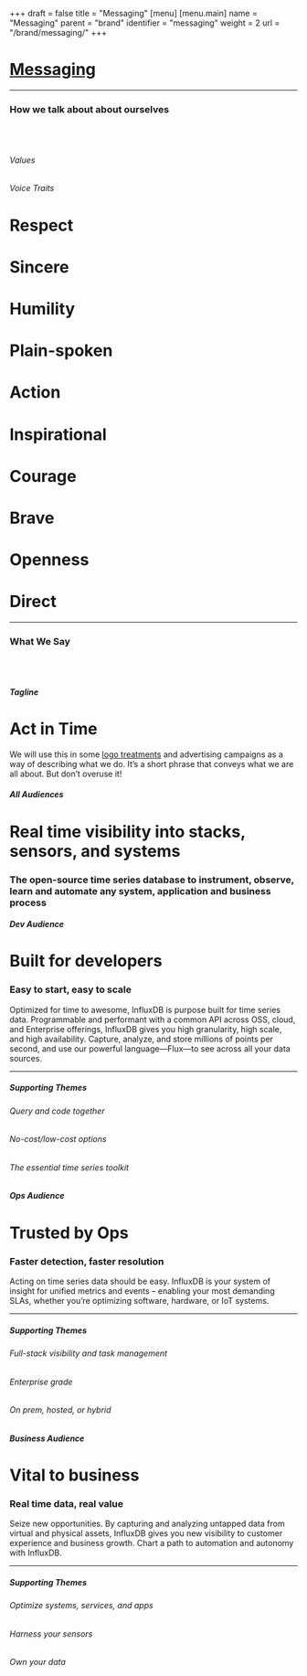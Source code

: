 +++
draft = false
title = "Messaging"
[menu]
  [menu.main]
    name = "Messaging"
    parent = "brand"
    identifier = "messaging"
    weight = 2
    url = "/brand/messaging/"
+++

<div class="row">
  <div class="col-xs-12">
    <div class="page-header">
      <a class="page-header--anchor" id="title"></a>
      <a href="#title">
        <h1>Messaging</h1>
      </a>
    </div>
  </div>
</div>

<div class="row">
  <div class="col-xs-12">
    <hr class="dark" />
  </div>
</div>

<div class="row longform">
  <div class="col-xs-12">
    <h3>How we talk about about ourselves</h3>
    <br/><br/>
  </div>
  <div class="col-xs-12">
    <div class="messaging-how">
      <div class="messaing-how--row">
        <h6 class="messaging-how--title">Values</h6>
        <h6 class="messaging-how--title">Voice Traits</h6>
      </div>
      <div class="messaing-how--row">
        <h1>Respect</h1>
        <span class="messaing-how--arrow"></span>
        <h1>Sincere</h1>
      </div>
      <div class="messaing-how--row">
        <h1>Humility</h1>
        <span class="messaing-how--arrow"></span>
        <h1>Plain-spoken</h1>
      </div>
      <div class="messaing-how--row">
        <h1>Action</h1>
        <span class="messaing-how--arrow"></span>
        <h1>Inspirational</h1>
      </div>
      <div class="messaing-how--row">
        <h1>Courage</h1>
        <span class="messaing-how--arrow"></span>
        <h1>Brave</h1>
      </div>
      <div class="messaing-how--row">
        <h1>Openness</h1>
        <span class="messaing-how--arrow"></span>
        <h1>Direct</h1>
      </div>
    </div>
  </div>
</div>

<div class="row">
  <div class="col-xs-12">
    <hr class="dark" />
  </div>
</div>

<div class="row longform">
  <div class="col-xs-12">
    <h3>What We Say</h3>
    <br/><br/>
  </div>
  <div class="col-xs-12">
    <div class="what-we-say--card">
      <h5 class="what-we-say--audience">Tagline</h5>
      <h1 class="what-we-say--main">Act in Time</h1>
      <p class="what-we-say--explainer">We will use this in some <a href="../logo/downloads">logo treatments</a> and advertising campaigns as a way of describing what we do. It’s a short phrase that conveys what we are all about. But don’t overuse it!</p>
    </div>
  </div>

  <div class="col-xs-12">
    <div class="what-we-say--card">
      <h5 class="what-we-say--audience">All Audiences</h5>
      <h1 class="what-we-say--main">Real time visibility into stacks, sensors, and systems</h1>
      <h3 class="what-we-say--sub">The open-source time series database to instrument, observe, learn and automate any system, application and business process</h3>
    </div>
  </div>

  <div class="col-xs-12">
    <div class="what-we-say--card">
      <h5 class="what-we-say--audience">Dev Audience</h5>
      <h1 class="what-we-say--main">Built for developers</h1>
      <h3 class="what-we-say--sub">Easy to start, easy to scale</h3>
      <p class="what-we-say--explainer">Optimized for time to awesome, InfluxDB is purpose built for time series data.  Programmable and performant with a common API across OSS, cloud, and Enterprise offerings, InfluxDB gives you high granularity, high scale, and high availability. Capture, analyze, and store millions of points per second, and use our powerful language—Flux—to see across all your data sources.</p>
      <hr class="dark" />
      <h5 class="what-we-say--audience">Supporting Themes</h5>
      <div class="row">
        <div class="col-xs-6 col-sm-4">
          <h6 class="what-we-say--theme">Query and code together</h6>
        </div>
        <div class="col-xs-6 col-sm-4">
          <h6 class="what-we-say--theme">No-cost/low-cost options</h6>
        </div>
        <div class="col-xs-6 col-sm-4">
          <h6 class="what-we-say--theme">The essential time series toolkit</h6>
        </div>
      </div>
    </div>
  </div>

  <div class="col-xs-12">
    <div class="what-we-say--card">
      <h5 class="what-we-say--audience">Ops Audience</h5>
      <h1 class="what-we-say--main">Trusted by Ops</h1>
      <h3 class="what-we-say--sub">Faster detection, faster resolution</h3>
      <p class="what-we-say--explainer">Acting on time series data should be easy. InfluxDB is your system of insight for unified metrics and events – enabling your most demanding SLAs, whether you’re optimizing software, hardware, or IoT systems.</p>
      <hr class="dark" />
      <h5 class="what-we-say--audience">Supporting Themes</h5>
      <div class="row">
        <div class="col-xs-6 col-sm-4">
          <h6 class="what-we-say--theme">Full-stack visibility and task management</h6>
        </div>
        <div class="col-xs-6 col-sm-4">
          <h6 class="what-we-say--theme">Enterprise grade</h6>
        </div>
        <div class="col-xs-6 col-sm-4">
          <h6 class="what-we-say--theme">On prem, hosted, or hybrid</h6>
        </div>
      </div>
    </div>
  </div>
  
  <div class="col-xs-12">
    <div class="what-we-say--card">
      <h5 class="what-we-say--audience">Business Audience</h5>
      <h1 class="what-we-say--main">Vital to business</h1>
      <h3 class="what-we-say--sub">Real time data, real value</h3>
      <p class="what-we-say--explainer">Seize new opportunities. By capturing and analyzing untapped data from virtual and physical assets, InfluxDB gives you new visibility to customer experience and business growth. Chart a path to automation and autonomy with InfluxDB.</p>
      <hr class="dark" />
      <h5 class="what-we-say--audience">Supporting Themes</h5>
      <div class="row">
        <div class="col-xs-6 col-sm-4">
          <h6 class="what-we-say--theme">Optimize systems, services, and apps</h6>
        </div>
        <div class="col-xs-6 col-sm-4">
          <h6 class="what-we-say--theme">Harness your sensors</h6>
        </div>
        <div class="col-xs-6 col-sm-4">
          <h6 class="what-we-say--theme">Own your data</h6>
        </div>
      </div>
    </div>
  </div>

</div>
